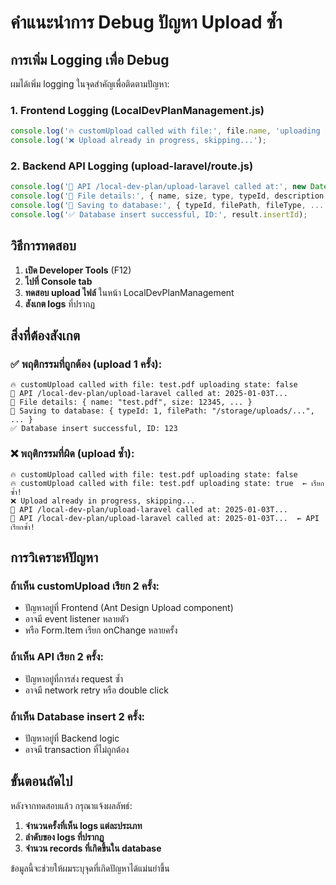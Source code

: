 # คำแนะนำการ Debug ปัญหา Upload ซ้ำ

## การเพิ่ม Logging เพื่อ Debug

ผมได้เพิ่ม logging ในจุดสำคัญเพื่อติดตามปัญหา:

### 1. Frontend Logging (LocalDevPlanManagement.js)
```javascript
console.log('🔥 customUpload called with file:', file.name, 'uploading state:', uploading);
console.log('❌ Upload already in progress, skipping...');
```

### 2. Backend API Logging (upload-laravel/route.js)
```javascript
console.log('🚀 API /local-dev-plan/upload-laravel called at:', new Date().toISOString());
console.log('📁 File details:', { name, size, type, typeId, description });
console.log('💾 Saving to database:', { typeId, filePath, fileType, ... });
console.log('✅ Database insert successful, ID:', result.insertId);
```

## วิธีการทดสอบ

1. **เปิด Developer Tools** (F12)
2. **ไปที่ Console tab**
3. **ทดสอบ upload ไฟล์** ในหน้า LocalDevPlanManagement
4. **สังเกต logs** ที่ปรากฏ

## สิ่งที่ต้องสังเกต

### ✅ พฤติกรรมที่ถูกต้อง (upload 1 ครั้ง):
```
🔥 customUpload called with file: test.pdf uploading state: false
🚀 API /local-dev-plan/upload-laravel called at: 2025-01-03T...
📁 File details: { name: "test.pdf", size: 12345, ... }
💾 Saving to database: { typeId: 1, filePath: "/storage/uploads/...", ... }
✅ Database insert successful, ID: 123
```

### ❌ พฤติกรรมที่ผิด (upload ซ้ำ):
```
🔥 customUpload called with file: test.pdf uploading state: false
🔥 customUpload called with file: test.pdf uploading state: true  ← เรียกซ้ำ!
❌ Upload already in progress, skipping...
🚀 API /local-dev-plan/upload-laravel called at: 2025-01-03T...
🚀 API /local-dev-plan/upload-laravel called at: 2025-01-03T...  ← API เรียกซ้ำ!
```

## การวิเคราะห์ปัญหา

### ถ้าเห็น customUpload เรียก 2 ครั้ง:
- ปัญหาอยู่ที่ Frontend (Ant Design Upload component)
- อาจมี event listener หลายตัว
- หรือ Form.Item เรียก onChange หลายครั้ง

### ถ้าเห็น API เรียก 2 ครั้ง:
- ปัญหาอยู่ที่การส่ง request ซ้ำ
- อาจมี network retry หรือ double click

### ถ้าเห็น Database insert 2 ครั้ง:
- ปัญหาอยู่ที่ Backend logic
- อาจมี transaction ที่ไม่ถูกต้อง

## ขั้นตอนถัดไป

หลังจากทดสอบแล้ว กรุณาแจ้งผลลัพธ์:
1. **จำนวนครั้งที่เห็น logs แต่ละประเภท**
2. **ลำดับของ logs ที่ปรากฏ**
3. **จำนวน records ที่เกิดขึ้นใน database**

ข้อมูลนี้จะช่วยให้ผมระบุจุดที่เกิดปัญหาได้แม่นยำขึ้น